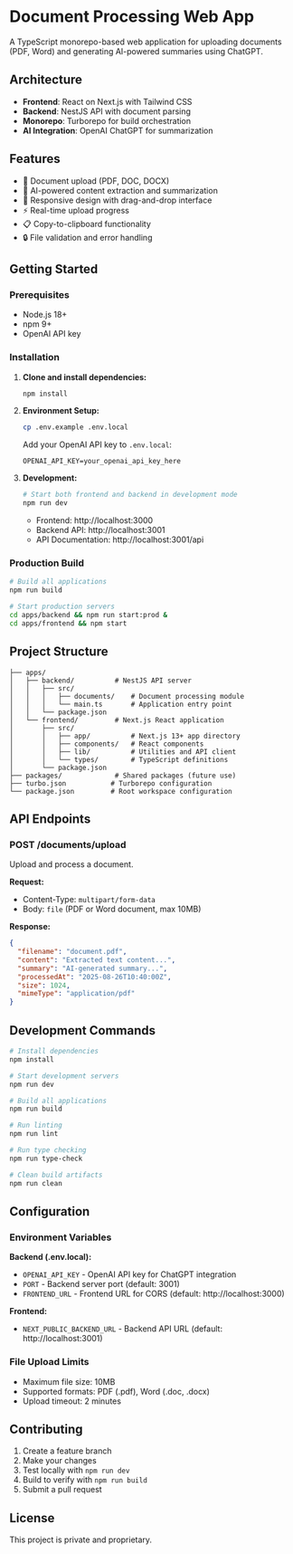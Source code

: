 # Document Processing Web App

A TypeScript monorepo-based web application for uploading documents (PDF, Word) and generating AI-powered summaries using ChatGPT.

## Architecture

- **Frontend**: React on Next.js with Tailwind CSS
- **Backend**: NestJS API with document parsing
- **Monorepo**: Turborepo for build orchestration
- **AI Integration**: OpenAI ChatGPT for summarization

## Features

- 📄 Document upload (PDF, DOC, DOCX)
- 🤖 AI-powered content extraction and summarization
- 📱 Responsive design with drag-and-drop interface
- ⚡ Real-time upload progress
- 📋 Copy-to-clipboard functionality
- 🔒 File validation and error handling

## Getting Started

### Prerequisites

- Node.js 18+ 
- npm 9+
- OpenAI API key

### Installation

1. **Clone and install dependencies:**
   ```bash
   npm install
   ```

2. **Environment Setup:**
   ```bash
   cp .env.example .env.local
   ```
   
   Add your OpenAI API key to `.env.local`:
   ```
   OPENAI_API_KEY=your_openai_api_key_here
   ```

3. **Development:**
   ```bash
   # Start both frontend and backend in development mode
   npm run dev
   ```
   
   - Frontend: http://localhost:3000
   - Backend API: http://localhost:3001
   - API Documentation: http://localhost:3001/api

### Production Build

```bash
# Build all applications
npm run build

# Start production servers
cd apps/backend && npm run start:prod &
cd apps/frontend && npm start
```

## Project Structure

```
├── apps/
│   ├── backend/          # NestJS API server
│   │   ├── src/
│   │   │   ├── documents/    # Document processing module
│   │   │   └── main.ts       # Application entry point
│   │   └── package.json
│   └── frontend/         # Next.js React application
│       ├── src/
│       │   ├── app/          # Next.js 13+ app directory
│       │   ├── components/   # React components
│       │   ├── lib/          # Utilities and API client
│       │   └── types/        # TypeScript definitions
│       └── package.json
├── packages/             # Shared packages (future use)
├── turbo.json           # Turborepo configuration
└── package.json         # Root workspace configuration
```

## API Endpoints

### POST /documents/upload
Upload and process a document.

**Request:**
- Content-Type: `multipart/form-data`
- Body: `file` (PDF or Word document, max 10MB)

**Response:**
```json
{
  "filename": "document.pdf",
  "content": "Extracted text content...",
  "summary": "AI-generated summary...",
  "processedAt": "2025-08-26T10:40:00Z",
  "size": 1024,
  "mimeType": "application/pdf"
}
```

## Development Commands

```bash
# Install dependencies
npm install

# Start development servers
npm run dev

# Build all applications
npm run build

# Run linting
npm run lint

# Run type checking
npm run type-check

# Clean build artifacts
npm run clean
```

## Configuration

### Environment Variables

**Backend (.env.local):**
- `OPENAI_API_KEY` - OpenAI API key for ChatGPT integration
- `PORT` - Backend server port (default: 3001)
- `FRONTEND_URL` - Frontend URL for CORS (default: http://localhost:3000)

**Frontend:**
- `NEXT_PUBLIC_BACKEND_URL` - Backend API URL (default: http://localhost:3001)

### File Upload Limits

- Maximum file size: 10MB
- Supported formats: PDF (.pdf), Word (.doc, .docx)
- Upload timeout: 2 minutes

## Contributing

1. Create a feature branch
2. Make your changes
3. Test locally with `npm run dev`
4. Build to verify with `npm run build`
5. Submit a pull request

## License

This project is private and proprietary.
